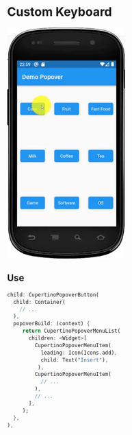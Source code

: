 # Custom Keyboard

![Custom Keyboard](https://github.com/huubao2309/touch_show_widget/blob/master/images/popover.gif)

## Use

```dart
child: CupertinoPopoverButton(
  child: Container(
    // ...
  ),
  popoverBuild: (context) {
     return CupertinoPopoverMenuList(
       children: <Widget>[
         CupertinoPopoverMenuItem(
           leading: Icon(Icons.add),
           child: Text("Insert"),
          ),
         CupertinoPopoverMenuItem(
           // ...
         ),
         // ...
       ],
     );
  },
),
```
